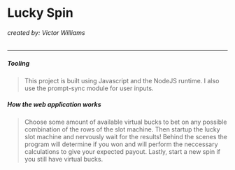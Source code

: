 # Lucky Spin

###### created by: Victor Williams

---

##### Tooling

> This project is built using Javascript and the NodeJS runtime. I also use the prompt-sync module for user inputs.

##### How the web application works

> Choose some amount of available virtual bucks to bet on any possible combination of the rows of the slot machine. Then startup the lucky slot machine and nervously wait for the results! Behind the scenes the program will determine if you won and will perform the neccessary calculations to give your expected payout. Lastly, start a new spin if you still have virtual bucks.
